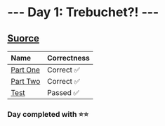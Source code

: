 # --- Day 1: Trebuchet?! ---

## [Suorce](http://adventofcode.com/2023/day/1)

| Name                                                                                      | Correctness |
| :---------------------------------------------------------------------------------------- | :---------- |
| [Part One](https://github.com/ssynowiec/AdventOfCode/blob/main/2023/Day%2001/part-one.ts) | Correct ✅  |
| [Part Two](https://github.com/ssynowiec/AdventOfCode/blob/main/2023/Day%2001/part-two.ts) | Correct ✅  |
| [Test](https://github.com/ssynowiec/AdventOfCode/blob/main/2023/Day%2001/test.ts)         | Passed ✅   |

### Day completed with ⭐⭐
